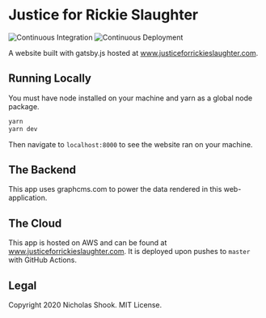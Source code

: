 # Justice for Rickie Slaughter

![Continuous Integration](https://github.com/shicholas/justice-for-rickie/workflows/continuous_integration/badge.svg)
![Continuous Deployment](https://github.com/shicholas/justice-for-rickie/workflows/continuous_deployment/badge.svg)

A website built with gatsby.js hosted at www.justiceforrickieslaughter.com.

## Running Locally

You must have node installed on your machine and yarn as a global node package.

```bash
yarn
yarn dev
```

Then navigate to `localhost:8000` to see the website ran on your machine.

## The Backend

This app uses graphcms.com to power the data rendered in this web-application.

## The Cloud

This app is hosted on AWS and can be found at www.justiceforrickieslaughter.com. It is deployed 
upon pushes to `master` with GitHub Actions.

## Legal

Copyright 2020 Nicholas Shook. MIT License.
